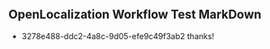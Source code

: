 ## OpenLocalization Workflow Test MarkDown
* 3278e488-ddc2-4a8c-9d05-efe9c49f3ab2 thanks!

<!--HONumber=Jul16_HO3-->


